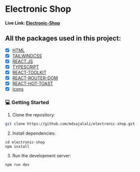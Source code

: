 # Electronic Shop

#### Live Link: [Electronic-Shop](https://electronic-shop.vercel.app/)

## All the packages used in this project:

- [x] [HTML](https://html.com/)
- [x] [TAILWINDCSS](https://tailwindcss.com/)
- [x] [REACT.JS](https://react.dev/)
- [x] [TYPESCRIPT](https://www.typescriptlang.org/)
- [x] [REACT-TOOLKIT](https://redux-toolkit.js.org/)
- [x] [REACT-ROUTER-DOM](https://reactrouter.com/en/main)
- [x] [REACT-HOT-TOAST](https://react-hot-toast.com/)
- [x] [Icons](https://react-icons.github.io/react-icons/)

### 💻 Getting Started

1. Clone the repository:

```bash
git clone https://github.com/mdsajalali/electronic-shop.git
```

2. Install dependencies:

```
cd electronic-shop
npm install
```

3. Run the development server:

```
npm run dev
```
